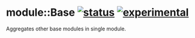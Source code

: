 # module::Base [![status](https://github.com/Wandalen/wBase/actions/workflows/VisualPublish.yml/badge.svg)](https://github.com/Wandalen/wBase/actions/workflows/VisualPublish.yml) [![experimental](https://img.shields.io/badge/stability-experimental-orange.svg)](https://github.com/emersion/stability-badges#experimental)

Aggregates other base modules in single module.


